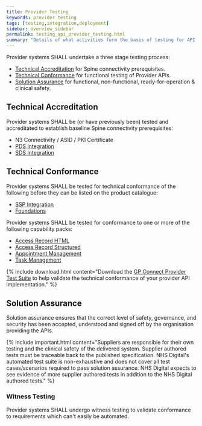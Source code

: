```yaml
---
title: Provider Testing
keywords: provider testing
tags: [testing,integration,deployment]
sidebar: overview_sidebar
permalink: testing_api_provider_testing.html
summary: "Details of what activities form the basis of testing for API provider systems."
---
```


Provider systems SHALL undertake a three stage testing process:

- [Technical Accreditation](testing_api_provider_testing.html#technicalaccreditation) for Spine connectivity prerequisites.
- [Technical Conformance](testing_api_provider_testing.html#technicalconformance) for functional testing of Provider APIs.
- [Solution Assurance](testing_api_provider_testing.html#solutionassurance) for functional, non-functional, ready-for-operation & clinical safety.

## Technical Accreditation ##

Provider systems SHALL be (or have previously been) tested and accreditated to establish baseline Spine connectivity prerequisites:

 - N3 Connectivity / ASID / PKI Certificate
 - [PDS Integration](integration_personal_demographic_service.html)
 - [SDS Integration](integration_spine_directory_service.html)

## Technical Conformance ##

Provider systems SHALL be tested for technical conformance of the following before they can be listed on the product catalogue:

 - [SSP Integration](integration_spine_security_proxy.html)
 - [Foundations](foundations.html)

Provider systems SHALL be tested for conformance to one or more of the following capability packs:

 - [Access Record HTML](accessrecord.html)
 - [Access Record Structured](accessrecord_structured.html)
 - [Appointment Management](appointments.html)
 - [Task Management](tasks.html)

{% include download.html content="Download the [GP Connect Provider Test Suite](https://github.com/nhsconnect/gpconnect-provider-testing) to help validate the technical conformance of your provider API implementation." %}

## Solution Assurance ##

Solution assurance ensures that the correct level of safety, governance, and security has been accepted, understood and signed off by the organisation providing the APIs.

{% include important.html content="Suppliers are responsible for their own testing and the clinical safety of the delivered system. Supplier authored tests must be traceable back to the published specification. NHS Digital's automated test suite is non-exhaustive and does not cover all test cases/scenarios required to pass solution assurance. NHS Digital expects to see evidence of more supplier authored tests in addition to the NHS Digital authored tests." %}

### Witness Testing ###

Provider systems SHALL undergo witness testing to validate conformance to requirements which can't easily be automated.
